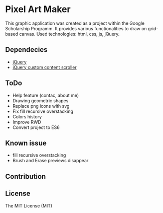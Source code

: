 # Pixel Art Maker
This graphic application was created as a project within the Google Scholarship Programm. It provides various functionalities to draw on grid-based canvas. Used technologies: html, css, js, jQuery.

## Dependecies
- [jQuery](http://jquery.com/)
- [jQuery custom content scroller](http://manos.malihu.gr/jquery-custom-content-scroller/)

## ToDo
- Help feature (contac, about me)
- Drawing geometric shapes
- Replace png icons with svg
- Fix fill recursive overstacking
- Colors history
- Improve RWD
- Convert project to ES6

## Known issue
- fill recursive overstacking
- Brush and Erase previews disappear

## Contribution

## License
The MIT License (MIT)